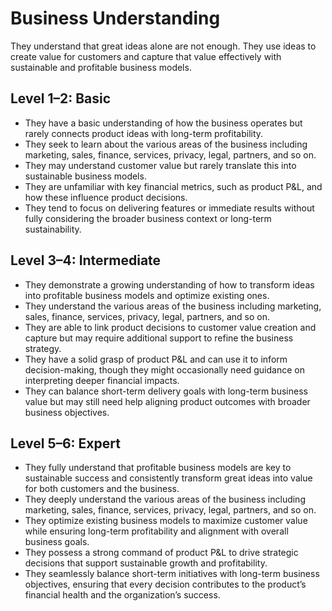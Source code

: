 # Business Understanding

They understand that great ideas alone are not enough. They use ideas to create value for customers and capture that value effectively with sustainable and profitable business models. 


## Level 1–2: Basic
- They have a basic understanding of how the business operates but rarely connects product ideas with long-term profitability.
- They seek to learn about the various areas of the business including marketing, sales, finance, services, privacy, legal, partners, and so on.
- They may understand customer value but rarely translate this into sustainable business models.
- They are unfamiliar with key financial metrics, such as product P&L, and how these influence product decisions.
- They tend to focus on delivering features or immediate results without fully considering the broader business context or long-term sustainability.


## Level 3–4: Intermediate
- They demonstrate a growing understanding of how to transform ideas into profitable business models and optimize existing ones.
- They understand the various areas of the business including marketing, sales, finance, services, privacy, legal, partners, and so on.
- They are able to link product decisions to customer value creation and capture but may require additional support to refine the business strategy.
- They have a solid grasp of product P&L and can use it to inform decision-making, though they might occasionally need guidance on interpreting deeper financial impacts.
- They can balance short-term delivery goals with long-term business value but may still need help aligning product outcomes with broader business objectives.


## Level 5–6: Expert
- They fully understand that profitable business models are key to sustainable success and consistently transform great ideas into value for both customers and the business.
- They deeply understand the various areas of the business including marketing, sales, finance, services, privacy, legal, partners, and so on.
- They optimize existing business models to maximize customer value while ensuring long-term profitability and alignment with overall business goals.
- They possess a strong command of product P&L to drive strategic decisions that support sustainable growth and profitability.
- They seamlessly balance short-term initiatives with long-term business objectives, ensuring that every decision contributes to the product’s financial health and the organization’s success.
 

